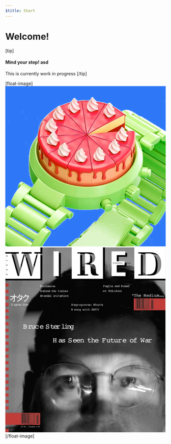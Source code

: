 ```yaml
---
$title: Start
---
```

# Welcome!

[tip]
#### Mind your step! asd
This is currently work in progress
[/tip]

[float-image]
![](/static/img/amp-img-01.png)
![](/static/img/amp-img-02.png)
[/float-image]
